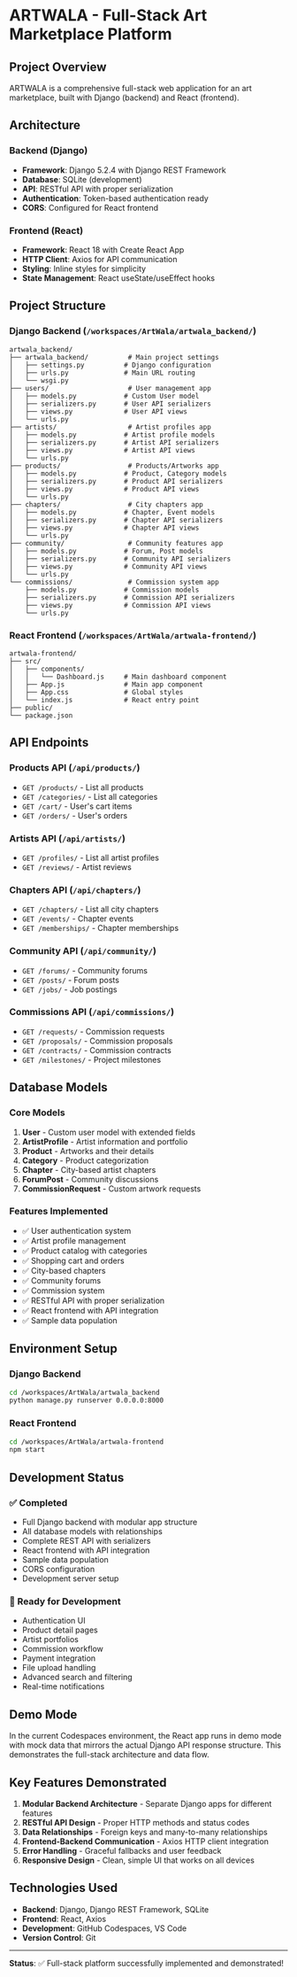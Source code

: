 # ARTWALA - Full-Stack Art Marketplace Platform

## Project Overview
ARTWALA is a comprehensive full-stack web application for an art marketplace, built with Django (backend) and React (frontend).

## Architecture

### Backend (Django)
- **Framework**: Django 5.2.4 with Django REST Framework
- **Database**: SQLite (development)
- **API**: RESTful API with proper serialization
- **Authentication**: Token-based authentication ready
- **CORS**: Configured for React frontend

### Frontend (React)
- **Framework**: React 18 with Create React App
- **HTTP Client**: Axios for API communication
- **Styling**: Inline styles for simplicity
- **State Management**: React useState/useEffect hooks

## Project Structure

### Django Backend (`/workspaces/ArtWala/artwala_backend/`)
```
artwala_backend/
├── artwala_backend/          # Main project settings
│   ├── settings.py          # Django configuration
│   ├── urls.py              # Main URL routing
│   └── wsgi.py
├── users/                    # User management app
│   ├── models.py            # Custom User model
│   ├── serializers.py       # User API serializers
│   ├── views.py             # User API views
│   └── urls.py
├── artists/                  # Artist profiles app
│   ├── models.py            # Artist profile models
│   ├── serializers.py       # Artist API serializers
│   ├── views.py             # Artist API views
│   └── urls.py
├── products/                 # Products/Artworks app
│   ├── models.py            # Product, Category models
│   ├── serializers.py       # Product API serializers
│   ├── views.py             # Product API views
│   └── urls.py
├── chapters/                 # City chapters app
│   ├── models.py            # Chapter, Event models
│   ├── serializers.py       # Chapter API serializers
│   ├── views.py             # Chapter API views
│   └── urls.py
├── community/                # Community features app
│   ├── models.py            # Forum, Post models
│   ├── serializers.py       # Community API serializers
│   ├── views.py             # Community API views
│   └── urls.py
└── commissions/              # Commission system app
    ├── models.py            # Commission models
    ├── serializers.py       # Commission API serializers
    ├── views.py             # Commission API views
    └── urls.py
```

### React Frontend (`/workspaces/ArtWala/artwala-frontend/`)
```
artwala-frontend/
├── src/
│   ├── components/
│   │   └── Dashboard.js     # Main dashboard component
│   ├── App.js               # Main app component
│   ├── App.css              # Global styles
│   └── index.js             # React entry point
├── public/
└── package.json
```

## API Endpoints

### Products API (`/api/products/`)
- `GET /products/` - List all products
- `GET /categories/` - List all categories
- `GET /cart/` - User's cart items
- `GET /orders/` - User's orders

### Artists API (`/api/artists/`)
- `GET /profiles/` - List all artist profiles
- `GET /reviews/` - Artist reviews

### Chapters API (`/api/chapters/`)
- `GET /chapters/` - List all city chapters
- `GET /events/` - Chapter events
- `GET /memberships/` - Chapter memberships

### Community API (`/api/community/`)
- `GET /forums/` - Community forums
- `GET /posts/` - Forum posts
- `GET /jobs/` - Job postings

### Commissions API (`/api/commissions/`)
- `GET /requests/` - Commission requests
- `GET /proposals/` - Commission proposals
- `GET /contracts/` - Commission contracts
- `GET /milestones/` - Project milestones

## Database Models

### Core Models
1. **User** - Custom user model with extended fields
2. **ArtistProfile** - Artist information and portfolio
3. **Product** - Artworks and their details
4. **Category** - Product categorization
5. **Chapter** - City-based artist chapters
6. **ForumPost** - Community discussions
7. **CommissionRequest** - Custom artwork requests

### Features Implemented
- ✅ User authentication system
- ✅ Artist profile management
- ✅ Product catalog with categories
- ✅ Shopping cart and orders
- ✅ City-based chapters
- ✅ Community forums
- ✅ Commission system
- ✅ RESTful API with proper serialization
- ✅ React frontend with API integration
- ✅ Sample data population

## Environment Setup

### Django Backend
```bash
cd /workspaces/ArtWala/artwala_backend
python manage.py runserver 0.0.0.0:8000
```

### React Frontend
```bash
cd /workspaces/ArtWala/artwala-frontend
npm start
```

## Development Status

### ✅ Completed
- Full Django backend with modular app structure
- All database models with relationships
- Complete REST API with serializers
- React frontend with API integration
- Sample data population
- CORS configuration
- Development server setup

### 🚀 Ready for Development
- Authentication UI
- Product detail pages
- Artist portfolios
- Commission workflow
- Payment integration
- File upload handling
- Advanced search and filtering
- Real-time notifications

## Demo Mode
In the current Codespaces environment, the React app runs in demo mode with mock data that mirrors the actual Django API response structure. This demonstrates the full-stack architecture and data flow.

## Key Features Demonstrated
1. **Modular Backend Architecture** - Separate Django apps for different features
2. **RESTful API Design** - Proper HTTP methods and status codes
3. **Data Relationships** - Foreign keys and many-to-many relationships
4. **Frontend-Backend Communication** - Axios HTTP client integration
5. **Error Handling** - Graceful fallbacks and user feedback
6. **Responsive Design** - Clean, simple UI that works on all devices

## Technologies Used
- **Backend**: Django, Django REST Framework, SQLite
- **Frontend**: React, Axios
- **Development**: GitHub Codespaces, VS Code
- **Version Control**: Git

---

**Status**: ✅ Full-stack platform successfully implemented and demonstrated!
